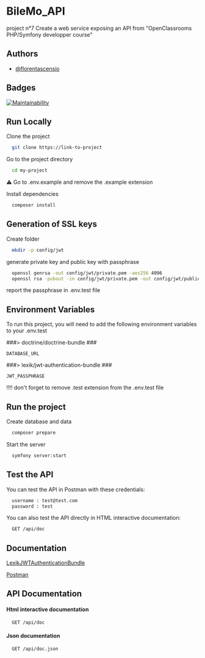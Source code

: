 
# BileMo_API

project n°7 Create a web service exposing an API from "OpenClassrooms PHP/Symfony developper course"


## Authors

- [@florentascensio](https://www.github.com/Flo654)

  
## Badges


[![Maintainability](https://api.codeclimate.com/v1/badges/41317942e34622cb6a87/maintainability)](https://codeclimate.com/github/Flo654/P7_bileMo_API/maintainability)
## Run Locally

Clone the project

```bash
  git clone https://link-to-project
```

Go to the project directory

```bash
  cd my-project
```

:warning: Go to .env.example and remove the .example extension

Install dependencies

```bash
  composer install
```


  
## Generation  of SSL keys

Create folder

```bash
  mkdir -p config/jwt
```

generate private key and public key with passphrase

```bash
  openssl genrsa -out config/jwt/private.pem -aes256 4096
  openssl rsa -pubout -in config/jwt/private.pem -out config/jwt/public.pem
```

report the passphrase in .env.test file
## Environment Variables

To run this project, you will need to add the following environment variables to your .env.test

###> doctrine/doctrine-bundle ###

`DATABASE_URL`

###> lexik/jwt-authentication-bundle ###

`JWT_PASSPHRASE`

  !!!! don't forget to remove .test extension from the .env.test file
## Run the project


Create database and data

```bash
  composer prepare
```

Start the server

```bash
  symfony server:start
```

  
## Test the API 

You can test the API in Postman with these credentials:

```bash
  username : test@test.com
  password : test
```

You can also test the API directly in HTML interactive documentation:

```bash
  GET /api/doc
```
## Documentation

[LexikJWTAuthenticationBundle](https://github.com/lexik/LexikJWTAuthenticationBundle)

[Postman](https://www.postman.com/)
## API Documentation

#### Html interactive documentation

```http
  GET /api/doc
```

#### Json documentation

```http
  GET /api/doc.json
```

